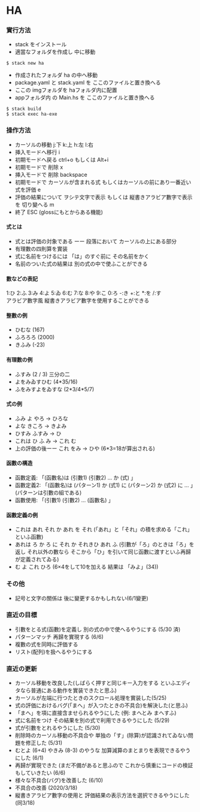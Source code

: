 # HA
### 實行方法

- stack をインストール
- 適當なフォルダを作成し 中に移動

```
$ stack new ha
```
- 作成されたフォルダ ha の中へ移動
- package.yaml と stack.yaml を ここのファイルと置き換へる
- ここの imgフォルダを haフォルダ内に配置
- appフォルダ内 の Main.hs を ここのファイルと置き換へる
```
$ stack build
$ stack exec ha-exe
```

### 操作方法
- カーソルの移動 j:下 k:上 h:左 l:右
- 挿入モードへ移行 i
- 初期モードへ戻る ctrl+o もしくは Alt+i
- 初期モードで 削除 x
- 挿入モードで 削除 backspace
- 初期モードで カーソルが含まれる式 もしくはカーソルの前にあり一番近い式を評価 e
- 評価の結果について ヲシテ文字で表示 もしくは 縦書きアラビア數字で表示 を 切り變へる m
- 終了 ESC (glossにもとからある機能)

#### 式とは
- 式とは評価の対象である ーー 段落において カーソルの上にある部分
- 有理數の四則算を實装
- 式に名前をつけるには 「は」のすぐ前に その名前をかく
- 名前のついた式の結果は 別の式の中で使ふことができる

#### 數などの表記
1:ひ 2:ふ 3:み 4:よ 5:ゐ 6:む 7:な 8:や 9:こ 0:ろ -:き +:と \*:を /:す  
アラビア數字風 縦書きアラビア數字を使用することができる

#### 整數の例
- ひむな (167)
- ふろろろ (2000)
- きふみ (-23)

#### 有理數の例
- ふすみ (2 / 3) 三分の二
- よをみゐすひむ (4\*35/16)
- ふをみすよをゐすな (2\*3/4\*5/7)

#### 式の例
- ふみ よ やろ  -> ひろな
- よな きころ -> きよみ
- ひすみ ふすみ -> ひ
- これは ひ ふ み -> これ む
- 上の評価の後ーー  これ をみ -> ひや (6\*3=18が算出される)

#### 函數の構造
- 函數定義: 「(函數名)は (引數1) (引數2) ... か (式) 」
- 函數定義2: 「(函數名)は (パターン1) か (式1) に (パターン2) か (式2) に ... 」(パターンは引數の組である)
- 函數使用: 「(引數1) (引數2) ... (函數名) 」

#### 函數定義の例
- これは あれ それ か あれ を それ (「あれ」と「それ」の積を求める「これ」といふ函數)
- あれは ろ か ろ に それ か それきひ あれ ふ  (引數が「ろ」のときは「ろ」を返し それ以外の數なら そこから「ひ」を引いて同じ函數に渡すといふ再歸が定義されてゐる)
- む よ これ ひろ (6×4をして10を加える  結果は 「みよ」(34))


### その他
- 記号と文字の關係は 後に變更するかもしれない(6/1變更)

### 直近の目標
- 引數をとる式(函數)を定義し 別の式の中で使へるやうにする (5/30 済)
- パターンマッチ 再歸を實現する (6/6)
- 複數の式を同時に評価する
- リスト(配列)を扱へるやうにする

### 直近の更新
- カーソル移動を改良した(しばらく押すと同じキー入力をする といふエディタなら普通にある動作を實装できたと思ふ)
- カーソルが左端に行つたときのスクロール処理を實装した(5/25)
- 式の評価におけるバグ(「まへ」が入つたときの不具合)を解決した(と思ふ)
- 「まへ」を項に直接含ませられるやうにした (例: まへとみ まへすふ)
- 式に名前をつけ その結果を別の式で利用できるやうにした (5/29)
- 式が引數をとれるやうにした (5/30)
- 削除時のカーソル移動の不具合や 単独の「す」(除算)が認識されてゐない問題を修正した (5/31)
- むとよ (6+4) やきみ (8-3) のやうな 加算減算のまとまりを表現できるやうにした (6/1)
- 再歸が實現できた (まだ不備があると思ふので これから慎重にコードの検証もしていきたい (6/6)
- 様々な不具合(バグ)を改善した (6/10)  
- 不具合の改善 (2020/3/18)  
- 縦書きアラビア數字の使用と 評価結果の表示方法を選択できるやうにした (同3/18)
